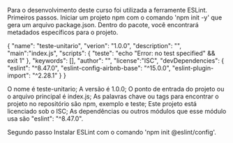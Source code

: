 Para o desenvolvimento deste curso foi utilizada a ferramente ESLint.
Primeiros passos. 
Iniciar um projeto npm com o comando 'npm init -y' que gera um arquivo package.json. Dentro do pacote, você encontrará metadados específicos para o projeto.

{
  "name": "teste-unitario",
  "verion": "1.0.0",
  "description": "",
  "main":"index.js",
  "scripts": {
    "teste": "echo \"Error: no test specified\" && exit 1"
  },
  "keywords": [],
  "author": "",
  "license":"ISC",
  "devDependencies": {
    "eslint": "^8.47.0",
    "eslint-config-airbnb-base": "^15.0.0",
    "eslint-plugin-import": "^2.28.1"
  }
}

  O nome é teste-unitario;
  A versão é 1.0.0;
  O ponto de entrada do projeto ou o arquivo principal é index.js;
  As palavras chave ou tags para encontrar o projeto no repositório são npm, exemplo e teste;
  Este projeto está licenciado sob o ISC;
  As dependências ou outros módulos que esse módulo usa são "eslint": "^8.47.0".

Segundo passo
Instalar ESLint com o comando 'npm init @eslint/config'.
